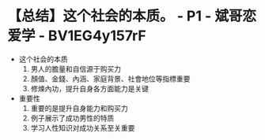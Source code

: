 # 【总结】这个社会的本质。 - P1 - 斌哥恋爱学 - BV1EG4y157rF

-   这个社会的本质
    1.  男人的膽量和自信源于购买力
    2.  顏值、金錢、內涵、家庭背景、社會地位等指標重要
    3.  修煉內功，提升自身各方面能力是关键
-   重要性
    1.  重要的是提升自身能力和购买力
    2.  例子展示了成功男性的特质
    3.  学习人性知识对成功关系至关重要